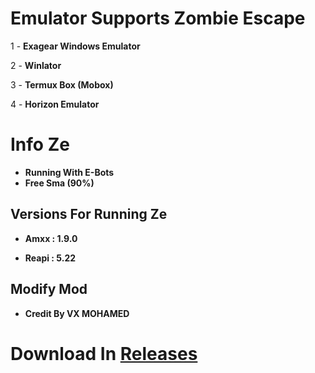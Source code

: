 # Emulator Supports Zombie Escape

1 - **Exagear Windows Emulator**

2 - **Winlator**

3 - **Termux Box (Mobox)**

4 - **Horizon Emulator**

# Info Ze

- **Running With E-Bots**
- **Free Sma (90%)**

Versions For Running Ze
-

- **Amxx : 1.9.0**

- **Reapi : 5.22**

Modify Mod
-

- **Credit By VX MOHAMED**

# Download In [Releases](https://github.com/vx-moha/ze-beta/releases)
